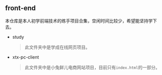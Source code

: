 ## front-end
本仓库是本人初学前端技术的练手项目合集，空闲时间比较少，希望能坚持学下去。

- study
  >此文件夹中是学成在线网页项目。

- xtx-pc-client
  >此文件夹中是小兔鲜儿电商网站项目，目前只有`index.html`的一部分。
